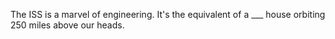 The ISS is a marvel of engineering. It's the equivalent of a ___ house orbiting 250 miles above our heads. 